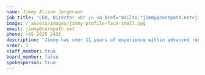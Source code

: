 ```yaml
---
name: Jimmy Alison Jørgensen
job_title: 'CEO, Director <br /> <a href="mailto:"jimmy@corepath.net>jimmy@corepath.net </a>  <br /> +45 2025 2435'
image: /_assets/images/jimmy-profile-face-small.jpg
email: jimmy@corepath.net
phone: +45 2025 2435
description: 'Jimmy has over 11 years of experience within advanced robotics control, modelling, simulation and programming. Furthermore, he has experience in project management and application writing both from his time as researcher and self-employed consultant at JAR Tech. Jimmy holds a PhD in Robotics Systems Engineering from the University of Southern Denmark.'
order: 1
staff_member: true
board_member: false
spokesperson: true
---
```

